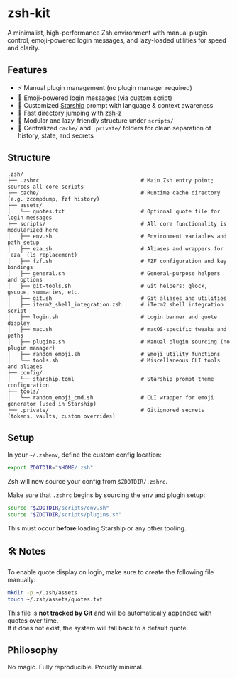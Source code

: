 # zsh-kit

A minimalist, high-performance Zsh environment with manual plugin control, emoji-powered login messages, and lazy-loaded utilities for speed and clarity.

## Features

- ⚡️ Manual plugin management (no plugin manager required)
- 🌟 Emoji-powered login messages (via custom script)
- 🚀 Customized [Starship](https://starship.rs) prompt with language & context awareness
- 📁 Fast directory jumping with [zsh-z](https://github.com/agkozak/zsh-z)
- 🔧 Modular and lazy-friendly structure under `scripts/`
- 🧹 Centralized `cache/` and `.private/` folders for clean separation of history, state, and secrets

## Structure

```
.zsh/
├── .zshrc                                # Main Zsh entry point; sources all core scripts
├── cache/                                # Runtime cache directory (e.g. zcompdump, fzf history)
├── assets/
│   └── quotes.txt                        # Optional quote file for login messages
├── scripts/                              # All core functionality is modularized here
│   ├── env.sh                            # Environment variables and path setup
│   ├── eza.sh                            # Aliases and wrappers for `eza` (ls replacement)
│   ├── fzf.sh                            # FZF configuration and key bindings
│   ├── general.sh                        # General-purpose helpers and options
│   ├── git-tools.sh                      # Git helpers: glock, gscope, summaries, etc.
│   ├── git.sh                            # Git aliases and utilities
│   ├── iterm2_shell_integration.zsh      # iTerm2 shell integration script
│   ├── login.sh                          # Login banner and quote display
│   ├── mac.sh                            # macOS-specific tweaks and paths
│   ├── plugins.sh                        # Manual plugin sourcing (no plugin manager)
│   ├── random_emoji.sh                   # Emoji utility functions
│   └── tools.sh                          # Miscellaneous CLI tools and aliases
├── config/
│   └── starship.toml                     # Starship prompt theme configuration
├── tools/
│   └── random_emoji_cmd.sh               # CLI wrapper for emoji generator (used in Starship)
└── .private/                             # Gitignored secrets (tokens, vaults, custom overrides)
```

## Setup

In your `~/.zshenv`, define the custom config location:

```bash
export ZDOTDIR="$HOME/.zsh"
```

Zsh will now source your config from `$ZDOTDIR/.zshrc`.

Make sure that `.zshrc` begins by sourcing the env and plugin setup:

```bash
source "$ZDOTDIR/scripts/env.sh"
source "$ZDOTDIR/scripts/plugins.sh"
```

This must occur **before** loading Starship or any other tooling.

## 🛠 Notes

To enable quote display on login, make sure to create the following file manually:

```bash
mkdir -p ~/.zsh/assets
touch ~/.zsh/assets/quotes.txt
```

This file is **not tracked by Git** and will be automatically appended with quotes over time.  
If it does not exist, the system will fall back to a default quote.

## Philosophy

No magic. Fully reproducible. Proudly minimal.
